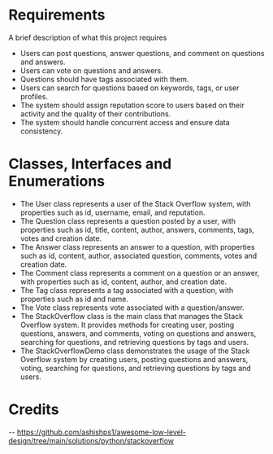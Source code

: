 
# Requirements
A brief description of what this project requires

- Users can post questions, answer questions, and comment on questions and answers.
- Users can vote on questions and answers.
- Questions should have tags associated with them.
- Users can search for questions based on keywords, tags, or user profiles.
- The system should assign reputation score to users based on their activity and the quality of their contributions.
- The system should handle concurrent access and ensure data consistency.

# Classes, Interfaces and Enumerations
- The User class represents a user of the Stack Overflow system, with properties such as id, username, email, and reputation.
- The Question class represents a question posted by a user, with properties such as id, title, content, author, answers, comments, tags, votes and creation date.
- The Answer class represents an answer to a question, with properties such as id, content, author, associated question, comments, votes and creation date.
- The Comment class represents a comment on a question or an answer, with properties such as id, content, author, and creation date.
- The Tag class represents a tag associated with a question, with properties such as id and name.
- The Vote class represents vote associated with a question/answer.
- The StackOverflow class is the main class that manages the Stack Overflow system. It provides methods for creating user, posting questions, answers, and comments, voting on questions and answers, searching for questions, and retrieving questions by tags and users.
- The StackOverflowDemo class demonstrates the usage of the Stack Overflow system by creating users, posting questions and answers, voting, searching for questions, and retrieving questions by tags and users.
# Credits
-- https://github.com/ashishps1/awesome-low-level-design/tree/main/solutions/python/stackoverflow